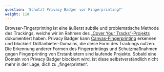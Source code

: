 ```yaml
---
question: 'Schützt Privacy Badger vor Fingerprinting?'
weight: 110
---
```


Browser-Fingerprinting ist eine äußerst subtile und problematische Methode des Trackings, welche wir im Rahmen des [„Cover Your Tracks“-Projekts](https://panopticlick.eff.org/) dokumentiert haben. Privacy Badger kann [Canvas-Fingerprinting](https://www.propublica.org/article/meet-the-online-tracking-device-that-is-virtually-impossible-to-block) erkennen und blockiert Drittanbieter-Domains, die diese Form des Trackings nutzen. Die Erkennung anderer Formen des Fingerprintings und Schutzmaßnahmen gegen Fingerprinting von Erstanbietern sind laufende Projekte. Sobald eine Domain von Privacy Badger blockiert wird, ist diese selbstverständlich nicht mehr in der Lage, dich zu „fingerprinten“.

